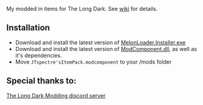 My modded in items for The Long Dark. See [wiki](https://github.com/JTspectre/TLD-JTspectreItemPack/wiki) for details.

## Installation
* Download and install the latest version of [MelonLoader.Installer.exe](https://github.com/HerpDerpinstine/MelonLoader/releases/latest/download/MelonLoader.Installer.exe)
* Download and install the latest version of [ModComponent.dll](https://github.com/ds5678/ModComponent), as well as it's dependencies.
* Move `JTspectre'sItemPack.modcomponent` to your /mods folder

## Special thanks to:
[The Long Dark Modding discord server](https://discord.gg/DmEZK4XZ3g)
